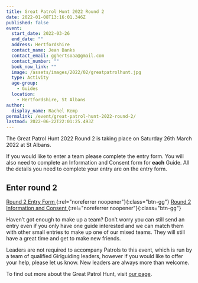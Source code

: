 ```yaml
---
title: Great Patrol Hunt 2022 Round 2
date: 2022-01-08T13:16:01.346Z
published: false
event:
  start_date: 2022-03-26
  end_date: ""
  address: Hertfordshire
  contact_name: Jean Banks
  contact_email: gghertsoaa@gmail.com
  contact_number: ""
  book_now_link: ""
  image: /assets/images/2022/02/greatpatrolhunt.jpg
  type: Activity
  age-group:
    - Guides
  location:
    - Hertfordshire, St Albans
author:
  display_name: Rachel Kemp
permalink: /event/great-patrol-hunt-2022-round-2/
lastmod: 2022-06-22T22:01:25.493Z
---
```

The Great Patrol Hunt 2022 Round 2 is taking place on Saturday 26th March 2022 at St Albans.

If you would like to enter a team please complete the entry form.  You will also need to complete an Information and Consent form for **each** Guide.  All the details you need to complete your entry are on the entry form.

## Enter round 2

[Round 2 Entry Form <i class="fa fa-download"></i>](/assets/docs/2022/gph-entry-form-round-2-2022.docx){:rel="noreferrer noopener"}{:class="btn-gg"} [Round 2 Information and Consent <i class="fa fa-download"></i>](/assets/docs/2022/gph-i-c-form-r2-2022.docx){:rel="noreferrer noopener"}{:class="btn-gg"}

Haven’t got enough to make up a team?  Don’t worry you can still send an entry even if you only have one guide interested and we can match them with other small entries to make up one of our mixed teams.  They will still have a great time and get to make new friends.

Leaders are not required to accompany Patrols to this event, which is run by a team of qualified Girlguiding leaders, however if you would like to offer your help, please let us know.  New leaders are always more than welcome.

To find out more about the Great Patrol Hunt, visit <a href="/great-patrol-hunt/" target="_blank" rel="noopener noreferrer">our page</a>.

